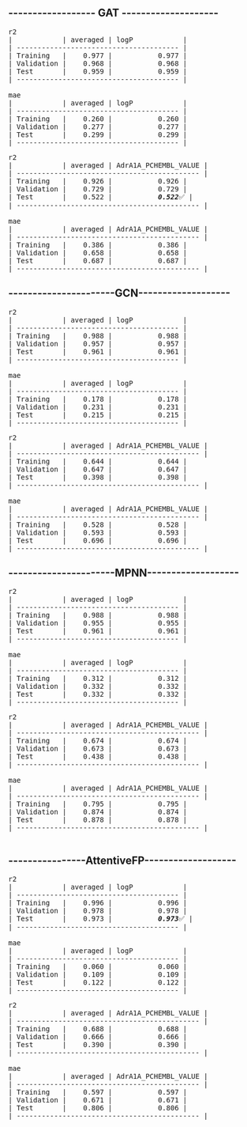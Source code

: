 ## ------------------ GAT --------------------
<pre>
r2
|            | averaged | logP            |
| --------------------------------------- |
| Training   |    0.977 |           0.977 |
| Validation |    0.968 |           0.968 |
| Test       |    0.959 |           0.959 |
| --------------------------------------- |

mae
|            | averaged | logP            |
| --------------------------------------- |
| Training   |    0.260 |           0.260 |
| Validation |    0.277 |           0.277 |
| Test       |    0.299 |           0.299 |
| --------------------------------------- |
</pre>
<pre>
r2
|            | averaged | AdrA1A_PCHEMBL_VALUE |
| -------------------------------------------- |
| Training   |    0.926 |           0.926 |
| Validation |    0.729 |           0.729 |
| Test       |    0.522 |           <i><b>0.522</b></i>✅ |
| -------------------------------------------- |

mae
|            | averaged | AdrA1A_PCHEMBL_VALUE |
| -------------------------------------------- |
| Training   |    0.386 |           0.386 |
| Validation |    0.658 |           0.658 |
| Test       |    0.687 |           0.687 |
| -------------------------------------------- |
</pre>

## ----------------------GCN-------------------
<pre>
r2
|            | averaged | logP            |
| --------------------------------------- |
| Training   |    0.988 |           0.988 |
| Validation |    0.957 |           0.957 |
| Test       |    0.961 |           0.961 |
| --------------------------------------- |

mae
|            | averaged | logP            |
| --------------------------------------- |
| Training   |    0.178 |           0.178 |
| Validation |    0.231 |           0.231 |
| Test       |    0.215 |           0.215 |
| --------------------------------------- |
</pre>
<pre>
r2
|            | averaged | AdrA1A_PCHEMBL_VALUE |
| -------------------------------------------- |
| Training   |    0.644 |           0.644 |
| Validation |    0.647 |           0.647 |
| Test       |    0.398 |           0.398 |
| -------------------------------------------- |

mae
|            | averaged | AdrA1A_PCHEMBL_VALUE |
| -------------------------------------------- |
| Training   |    0.528 |           0.528 |
| Validation |    0.593 |           0.593 |
| Test       |    0.696 |           0.696 |
| -------------------------------------------- |
</pre>

## ----------------------MPNN-------------------
<pre>
r2
|            | averaged | logP            |
| --------------------------------------- |
| Training   |    0.988 |           0.988 |
| Validation |    0.955 |           0.955 |
| Test       |    0.961 |           0.961 |
| --------------------------------------- |

mae
|            | averaged | logP            |
| --------------------------------------- |
| Training   |    0.312 |           0.312 |
| Validation |    0.332 |           0.332 |
| Test       |    0.332 |           0.332 |
| --------------------------------------- |
</pre>
<pre>
r2
|            | averaged | AdrA1A_PCHEMBL_VALUE |
| -------------------------------------------- |
| Training   |    0.674 |           0.674 |
| Validation |    0.673 |           0.673 |
| Test       |    0.438 |           0.438 |
| -------------------------------------------- |

mae
|            | averaged | AdrA1A_PCHEMBL_VALUE |
| -------------------------------------------- |
| Training   |    0.795 |           0.795 |
| Validation |    0.874 |           0.874 |
| Test       |    0.878 |           0.878 |
| -------------------------------------------- |

</pre>

## ----------------AttentiveFP-------------------
<pre>
r2
|            | averaged | logP            |
| --------------------------------------- |
| Training   |    0.996 |           0.996 |
| Validation |    0.978 |           0.978 |
| Test       |    0.973 |           <i><b>0.973</b></i>✅ |
| --------------------------------------- |

mae
|            | averaged | logP            |
| --------------------------------------- |
| Training   |    0.060 |           0.060 |
| Validation |    0.109 |           0.109 |
| Test       |    0.122 |           0.122 |
| --------------------------------------- |
</pre>
<pre>
r2
|            | averaged | AdrA1A_PCHEMBL_VALUE |
| -------------------------------------------- |
| Training   |    0.688 |           0.688 |
| Validation |    0.666 |           0.666 |
| Test       |    0.390 |           0.390 |
| -------------------------------------------- |

mae
|            | averaged | AdrA1A_PCHEMBL_VALUE |
| -------------------------------------------- |
| Training   |    0.597 |           0.597 |
| Validation |    0.671 |           0.671 |
| Test       |    0.806 |           0.806 |
| -------------------------------------------- |
</pre>
